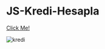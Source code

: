 # JS-Kredi-Hesapla



[Click Me!](https://selman-s.github.io/JS-Kredi-Hesapla/)

![kredi](https://user-images.githubusercontent.com/97898216/171054559-48a41815-2037-414b-9a57-ea5f22b59476.png)
